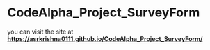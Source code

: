 # CodeAlpha_Project_SurveyForm
you can visit the site at **https://asrkrishna0111.github.io/CodeAlpha_Project_SurveyForm/**
